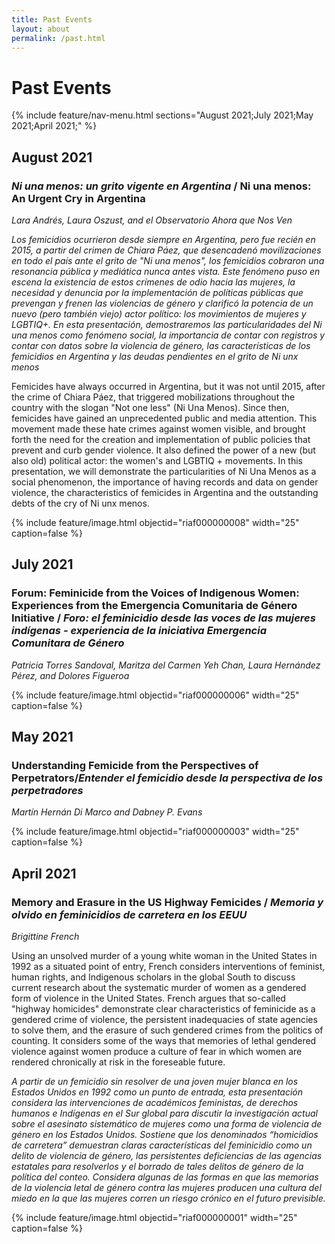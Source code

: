 ```yaml
---
title: Past Events
layout: about
permalink: /past.html
---
```


# Past Events 
{% include feature/nav-menu.html sections="August 2021;July 2021;May 2021;April 2021;" %}

## August 2021
### *Ni una menos: un grito vigente en Argentina* / Ni una menos: An Urgent Cry in Argentina 
*Lara Andrés, Laura Oszust, and el Observatorio Ahora que Nos Ven*

*Los femicidios ocurrieron desde siempre en Argentina, pero fue recién en 2015, a partir del crimen de Chiara Páez, que desencadenó movilizaciones en todo el país ante el grito de "Ni una menos", los femicidios cobraron una resonancia pública y mediática nunca antes vista. Este fenómeno puso en escena la existencia de estos crímenes de odio hacia las mujeres, la necesidad y denuncia por la implementación de políticas públicas que prevengan y frenen las violencias de género y clarificó la potencia de un nuevo (pero también viejo) actor político: los movimientos de mujeres y LGBTIQ+. En esta presentación, demostraremos las particularidades del Ni una menos como fenómeno social, la importancia de contar con registros y contar con datos sobre la violencia de género, las características de los femicidios en Argentina y las deudas pendientes en el grito de Ni unx menos*

Femicides have always occurred in Argentina, but it was not until 2015, after the crime of Chiara Páez, that triggered mobilizations throughout the country with the slogan "Not one less" (Ni Una Menos). Since then, femicides have gained an unprecedented public and media attention. This movement made these hate crimes against women visible, and brought forth the need for the creation and implementation of public policies that prevent and curb gender violence. It also defined the power of a new (but also old) political actor: the women's and LGBTIQ + movements. In this presentation, we will demonstrate the particularities of Ni Una Menos as a social phenomenon, the importance of having records and data on gender violence, the characteristics of femicides in Argentina and the outstanding debts of the cry of Ni unx menos.

{% include feature/image.html objectid="riaf000000008" width="25" caption=false %}

## July 2021

### Forum: Feminicide from the Voices of Indigenous Women: Experiences from the Emergencia Comunitaria de Género Initiative / *Foro: el feminicidio desde las voces de las mujeres indígenas - experiencia de la iniciativa Emergencia Comunitara de Género*

*Patricia Torres Sandoval, Maritza del Carmen Yeh Chan, Laura Hernández Pérez, and Dolores Figueroa* 

{% include feature/image.html objectid="riaf000000006" width="25" caption=false %}

## May 2021 
### Understanding Femicide from the Perspectives of Perpetrators/*Entender el femicidio desde la perspectiva de los perpetradores*
*Martín Hernán Di Marco and Dabney P. Evans*

{% include feature/image.html objectid="riaf000000003" width="25" caption=false %}

## April 2021
### Memory and Erasure in the US Highway Femicides / *Memoria y olvido en feminicidios de carretera en los EEUU*

*Brigittine French*

Using an unsolved murder of a young white woman in the United States in 1992 as a situated point of entry, French considers interventions of feminist, human rights, and Indigenous scholars in the global South to discuss current research about the systematic murder of women as a gendered form of violence in the United States. French argues that so-called "highway homicides" demonstrate clear characteristics of feminicide as a gendered crime of violence, the persistent inadequacies of state agencies to solve them, and the erasure of such gendered crimes from the politics of counting. It considers some of the ways that memories of lethal gendered violence against women produce a culture of fear in which women are rendered chronically at risk in the foreseable future.

*A partir de un femicidio sin resolver de una joven mujer blanca en los Estados Unidos en 1992 como un punto de entrada, esta presentación considera las intervenciones de académicos feministas, de derechos humanos e Indígenas en el Sur global para discutir la investigación actual sobre el asesinato sistemático de mujeres como una forma de violencia de género en los Estados Unidos. Sostiene que los denominados “homicidios de carretera” demuestran claras características del feminicidio como un delito de violencia de género, las persistentes deficiencias de las agencias estatales para resolverlos y el borrado de tales delitos de género de la política del conteo. Considera algunas de las formas en que las memorias de la violencia letal de género contra las mujeres producen una cultura del miedo en la que las mujeres corren un riesgo crónico en el futuro previsible.*

{% include feature/image.html objectid="riaf000000001" width="25" caption=false %}